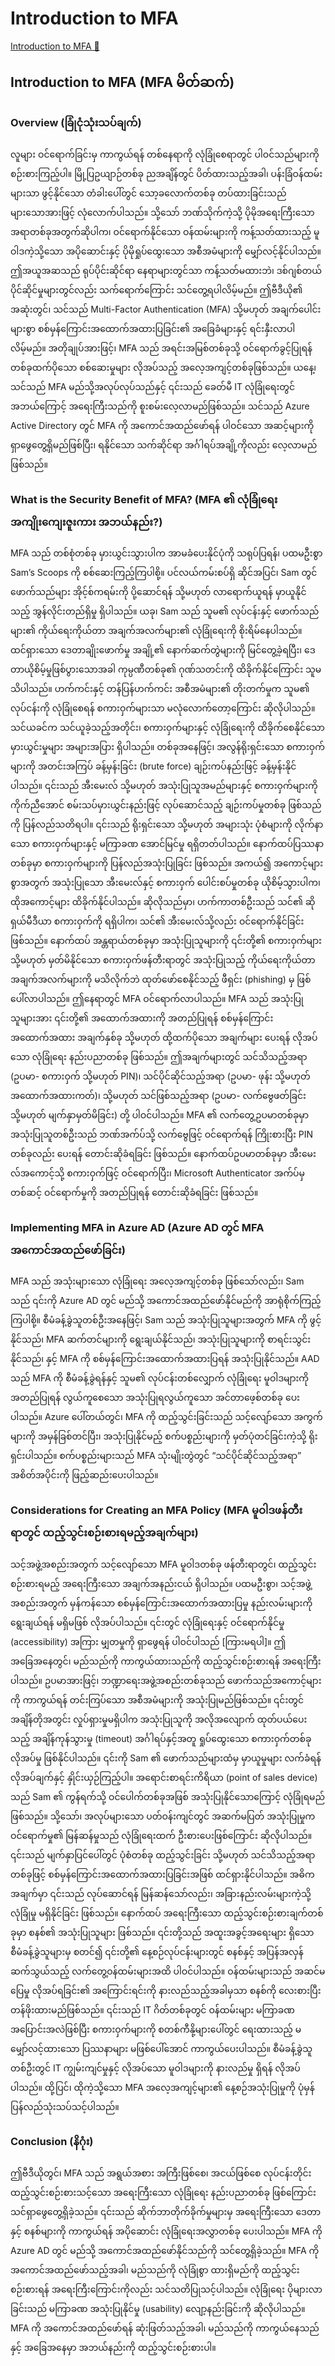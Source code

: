 # Introduction to MFA

[Introduction to MFA 🔗](https://www.coursera.org/learn/cybersecurity-identity-and-access-solutions-with-azure-ad/lecture/FNVYG/introduction-to-mfa)

## Introduction to MFA (MFA မိတ်ဆက်)

### Overview (ခြုံငုံသုံးသပ်ချက်)

လူများ ဝင်ရောက်ခြင်းမှ ကာကွယ်ရန် တစ်နေရာကို လုံခြုံစေရာတွင် ပါဝင်သည်များကို စဉ်းစားကြည့်ပါ။ မြို့ပြဥယျာဉ်တစ်ခု ညအချိန်တွင် ပိတ်ထားသည့်အခါ၊ ပန်းခြံဝန်ထမ်းများသာ ဖွင့်နိုင်သော တံခါးပေါ်တွင် သော့ခလောက်တစ်ခု တပ်ထားခြင်းသည် များသောအားဖြင့် လုံလောက်ပါသည်။ သို့သော် ဘဏ်သိုက်ကဲ့သို့ ပိုမိုအရေးကြီးသော အရာတစ်ခုအတွက်ဆိုပါက၊ ဝင်ရောက်နိုင်သော ဝန်ထမ်းများကို ကန့်သတ်ထားသည့် မူဝါဒကဲ့သို့သော အပိုဆောင်းနှင့် ပိုမိုရှုပ်ထွေးသော အစီအမံများကို မျှော်လင့်နိုင်ပါသည်။ ဤအယူအဆသည် ရုပ်ပိုင်းဆိုင်ရာ နေရာများတွင်သာ ကန့်သတ်မထားဘဲ၊ ဒစ်ဂျစ်တယ် ပိုင်ဆိုင်မှုများတွင်လည်း သက်ရောက်ကြောင်း သင်တွေ့ရပါလိမ့်မည်။ ဤဗီဒီယို၏ အဆုံးတွင်၊ သင်သည် Multi-Factor Authentication (MFA) သို့မဟုတ် အချက်ပေါင်းများစွာ စစ်မှန်ကြောင်းအထောက်အထားပြခြင်း၏ အခြေခံများနှင့် ရင်းနှီးလာပါလိမ့်မည်။ အတိုချုပ်အားဖြင့်၊ MFA သည် အရင်းအမြစ်တစ်ခုသို့ ဝင်ရောက်ခွင့်ပြုရန် တစ်ခုထက်ပိုသော စစ်ဆေးမှုများ လိုအပ်သည့် အလေ့အကျင့်တစ်ခုဖြစ်သည်။ ယနေ့၊ သင်သည် MFA မည်သို့အလုပ်လုပ်သည်နှင့် ၎င်းသည် ခေတ်မီ IT လုံခြုံရေးတွင် အဘယ်ကြောင့် အရေးကြီးသည်ကို စူးစမ်းလေ့လာမည်ဖြစ်သည်။ သင်သည် Azure Active Directory တွင် MFA ကို အကောင်အထည်ဖော်ရန် ပါဝင်သော အဆင့်များကို ရှာဖွေတွေ့ရှိမည်ဖြစ်ပြီး၊ ရနိုင်သော သက်ဆိုင်ရာ အင်္ဂါရပ်အချို့ကိုလည်း လေ့လာမည်ဖြစ်သည်။

### What is the Security Benefit of MFA? (MFA ၏ လုံခြုံရေး အကျိုးကျေးဇူးကား အဘယ်နည်း?)

MFA သည် တစ်စုံတစ်ခု မှားယွင်းသွားပါက အာမခံပေးနိုင်ပုံကို သရုပ်ပြရန်၊ ပထမဦးစွာ Sam’s Scoops ကို စစ်ဆေးကြည့်ကြပါစို့။ ပင်လယ်ကမ်းစပ်ရှိ ဆိုင်အပြင်၊ Sam တွင် ဖောက်သည်များ အိုင့်စ်ကရမ်းကို ပို့ဆောင်ရန် သို့မဟုတ် လာရောက်ယူရန် မှာယူနိုင်သည့် အွန်လိုင်းတည်ရှိမှု ရှိပါသည်။ ယခု၊ Sam သည် သူမ၏ လုပ်ငန်းနှင့် ဖောက်သည်များ၏ ကိုယ်ရေးကိုယ်တာ အချက်အလက်များ၏ လုံခြုံရေးကို စိုးရိမ်နေပါသည်။ ထင်ရှားသော ဒေတာချိုးဖောက်မှု အချို့၏ နောက်ဆက်တွဲများကို မြင်တွေ့ခဲ့ရပြီး၊ ဒေတာယိုစိမ့်မှုဖြစ်ပွားသောအခါ ကုမ္ပဏီတစ်ခု၏ ဂုဏ်သတင်းကို ထိခိုက်နိုင်ကြောင်း သူမသိပါသည်။ ဟက်ကင်းနှင့် တန်ပြန်ဟက်ကင်း အစီအမံများ၏ တိုးတက်မှုက သူမ၏ လုပ်ငန်းကို လုံခြုံစေရန် စကားဝှက်များသာ မလုံလောက်တော့ကြောင်း ဆိုလိုပါသည်။ သင်ယခင်က သင်ယူခဲ့သည့်အတိုင်း၊ စကားဝှက်များနှင့် လုံခြုံရေးကို ထိခိုက်စေနိုင်သော မှားယွင်းမှုများ အများအပြား ရှိပါသည်။ တစ်ခုအနေဖြင့်၊ အလွန်ရိုးရှင်းသော စကားဝှက်များကို အတင်းအကြပ် ခန့်မှန်းခြင်း (brute force) ချဉ်းကပ်နည်းဖြင့် ခန့်မှန်းနိုင်ပါသည်။ ၎င်းသည် အီးမေးလ် သို့မဟုတ် အသုံးပြုသူအမည်များနှင့် စကားဝှက်များကို ကိုက်ညီအောင် စမ်းသပ်မှားယွင်းနည်းဖြင့် လုပ်ဆောင်သည့် ချဉ်းကပ်မှုတစ်ခု ဖြစ်သည်ကို ပြန်လည်သတိရပါ။ ၎င်းသည် ရိုးရှင်းသော သို့မဟုတ် အများသုံး ပုံစံများကို လိုက်နာသော စကားဝှက်များနှင့် မကြာခဏ အောင်မြင်မှု ရရှိတတ်ပါသည်။ နောက်ထပ်ပြဿနာတစ်ခုမှာ စကားဝှက်များကို ပြန်လည်အသုံးပြုခြင်း ဖြစ်သည်။ အကယ်၍ အကောင့်များစွာအတွက် အသုံးပြုသော အီးမေးလ်နှင့် စကားဝှက် ပေါင်းစပ်မှုတစ်ခု ယိုစိမ့်သွားပါက၊ ထိုအကောင့်များ ထိခိုက်နိုင်ပါသည်။ ဆိုလိုသည်မှာ၊ ဟက်ကာတစ်ဦးသည် သင်၏ ဆိုရှယ်မီဒီယာ စကားဝှက်ကို ရရှိပါက၊ သင်၏ အီးမေးလ်သို့လည်း ဝင်ရောက်နိုင်ခြင်း ဖြစ်သည်။ နောက်ထပ် အန္တရာယ်တစ်ခုမှာ အသုံးပြုသူများကို ၎င်းတို့၏ စကားဝှက်များ သို့မဟုတ် မှတ်မိနိုင်သော စကားဝှက်ဖန်တီးရာတွင် အသုံးပြုသည့် ကိုယ်ရေးကိုယ်တာ အချက်အလက်များကို မသိလိုက်ဘဲ ထုတ်ဖော်စေနိုင်သည့် ဖီရှင်း (phishing) မှ ဖြစ်ပေါ်လာပါသည်။ ဤနေရာတွင် MFA ဝင်ရောက်လာပါသည်။ MFA သည် အသုံးပြုသူများအား ၎င်းတို့၏ အထောက်အထားကို အတည်ပြုရန် စစ်မှန်ကြောင်းအထောက်အထား အချက်နှစ်ခု သို့မဟုတ် ထို့ထက်ပိုသော အချက်များ ပေးရန် လိုအပ်သော လုံခြုံရေး နည်းပညာတစ်ခု ဖြစ်သည်။ ဤအချက်များတွင် သင်သိသည့်အရာ (ဥပမာ- စကားဝှက် သို့မဟုတ် PIN)၊ သင်ပိုင်ဆိုင်သည့်အရာ (ဥပမာ- ဖုန်း သို့မဟုတ် အထောက်အထားကတ်)၊ သို့မဟုတ် သင်ဖြစ်သည့်အရာ (ဥပမာ- လက်ဗွေဖတ်ခြင်း သို့မဟုတ် မျက်နှာမှတ်မိခြင်း) တို့ ပါဝင်ပါသည်။ MFA ၏ လက်တွေ့ဥပမာတစ်ခုမှာ အသုံးပြုသူတစ်ဦးသည် ဘဏ်အက်ပ်သို့ လက်ဗွေဖြင့် ဝင်ရောက်ရန် ကြိုးစားပြီး PIN တစ်ခုလည်း ပေးရန် တောင်းဆိုခံရခြင်း ဖြစ်သည်။ နောက်ထပ်ဥပမာတစ်ခုမှာ အီးမေးလ်အကောင့်သို့ စကားဝှက်ဖြင့် ဝင်ရောက်ပြီး၊ Microsoft Authenticator အက်ပ်မှတစ်ဆင့် ဝင်ရောက်မှုကို အတည်ပြုရန် တောင်းဆိုခံရခြင်း ဖြစ်သည်။

### Implementing MFA in Azure AD (Azure AD တွင် MFA အကောင်အထည်ဖော်ခြင်း)

MFA သည် အသုံးများသော လုံခြုံရေး အလေ့အကျင့်တစ်ခု ဖြစ်သော်လည်း၊ Sam သည် ၎င်းကို Azure AD တွင် မည်သို့ အကောင်အထည်ဖော်နိုင်မည်ကို အာရုံစိုက်ကြည့်ကြပါစို့။ စီမံခန့်ခွဲသူတစ်ဦးအနေဖြင့်၊ Sam သည် အသုံးပြုသူများအတွက် MFA ကို ဖွင့်နိုင်သည်၊ MFA ဆက်တင်များကို ရွေးချယ်နိုင်သည်၊ အသုံးပြုသူများကို စာရင်းသွင်းနိုင်သည်၊ နှင့် MFA ကို စစ်မှန်ကြောင်းအထောက်အထားပြရန် အသုံးပြုနိုင်သည်။ AAD သည် MFA ကို စီမံခန့်ခွဲရန်နှင့် သူမ၏ လုပ်ငန်းတစ်လျှောက် လုံခြုံရေး မူဝါဒများကို အတည်ပြုရန် လွယ်ကူစေသော အသုံးပြုရလွယ်ကူသော အင်တာဖေ့စ်တစ်ခု ပေးပါသည်။ Azure ပေါ်တယ်တွင်၊ MFA ကို ထည့်သွင်းခြင်းသည် သင့်လျော်သော အကွက်များကို အမှန်ခြစ်တင်ပြီး၊ အသုံးပြုနိုင်မည့် စက်ပစ္စည်းများကို မှတ်ပုံတင်ခြင်းကဲ့သို့ ရိုးရှင်းပါသည်။ စက်ပစ္စည်းများသည် MFA သုံးမျိုးတွဲတွင် “သင်ပိုင်ဆိုင်သည့်အရာ” အစိတ်အပိုင်းကို ဖြည့်ဆည်းပေးပါသည်။

### Considerations for Creating an MFA Policy (MFA မူဝါဒဖန်တီးရာတွင် ထည့်သွင်းစဉ်းစားရမည့်အချက်များ)

သင့်အဖွဲ့အစည်းအတွက် သင့်လျော်သော MFA မူဝါဒတစ်ခု ဖန်တီးရာတွင်၊ ထည့်သွင်းစဉ်းစားရမည့် အရေးကြီးသော အချက်အနည်းငယ် ရှိပါသည်။ ပထမဦးစွာ၊ သင့်အဖွဲ့အစည်းအတွက် မှန်ကန်သော စစ်မှန်ကြောင်းအထောက်အထားပြမှု နည်းလမ်းများကို ရွေးချယ်ရန် မရှိမဖြစ် လိုအပ်ပါသည်။ ၎င်းတွင် လုံခြုံရေးနှင့် ဝင်ရောက်နိုင်မှု (accessibility) အကြား မျှတမှုကို ရှာဖွေရန် ပါဝင်ပါသည် [ကြားမရပါ]။ ဤအခြေအနေတွင်၊ မည်သည်ကို ကာကွယ်ထားသည်ကို ထည့်သွင်းစဉ်းစားရန် အရေးကြီးပါသည်။ ဥပမာအားဖြင့်၊ ဘဏ္ဍာရေးအဖွဲ့အစည်းတစ်ခုသည် ဖောက်သည်အကောင့်များကို ကာကွယ်ရန် တင်းကြပ်သော အစီအမံများကို အသုံးပြုမည်ဖြစ်သည်။ ၎င်းတွင် အချိန်တိုအတွင်း လှုပ်ရှားမှုမရှိပါက အသုံးပြုသူကို အလိုအလျောက် ထုတ်ပယ်ပေးသည့် အချိန်ကုန်သွားမှု (timeout) အင်္ဂါရပ်နှင့်အတူ ရှုပ်ထွေးသော စကားဝှက်တစ်ခု လိုအပ်မှု ဖြစ်နိုင်ပါသည်။ ၎င်းကို Sam ၏ ဖောက်သည်များထံမှ မှာယူမှုများ လက်ခံရန် လိုအပ်ချက်နှင့် နှိုင်းယှဉ်ကြည့်ပါ။ အရောင်းစာရင်းကိရိယာ (point of sales device) သည် Sam ၏ ကွန်ရက်သို့ ဝင်ပေါက်တစ်ခုအဖြစ် အသုံးပြုနိုင်သောကြောင့် လုံခြုံရမည်ဖြစ်သည်။ သို့သော်၊ အလုပ်များသော ပတ်ဝန်းကျင်တွင် အဆက်မပြတ် အသုံးပြုမှုက ဝင်ရောက်မှု၏ မြန်ဆန်မှုသည် လုံခြုံရေးထက် ဦးစားပေးဖြစ်ကြောင်း ဆိုလိုပါသည်။ ၎င်းသည် မျက်နှာပြင်ပေါ်တွင် ပုံစံတစ်ခု ထည့်သွင်းခြင်း သို့မဟုတ် သင်သိသည့်အရာတစ်ခုဖြင့် စစ်မှန်ကြောင်းအထောက်အထားပြခြင်းအဖြစ် ထင်ရှားနိုင်ပါသည်။ အဓိကအချက်မှာ ၎င်းသည် လုပ်ဆောင်ရန် မြန်ဆန်သော်လည်း၊ အခြားနည်းလမ်းများကဲ့သို့ လုံခြုံမှု မရှိနိုင်ခြင်း ဖြစ်သည်။ နောက်ထပ် အရေးကြီးသော ထည့်သွင်းစဉ်းစားချက်တစ်ခုမှာ စနစ်၏ အသုံးပြုသူများ ဖြစ်သည်။ ၎င်းတို့သည် အထူးအခွင့်အရေးများ ရှိသော စီမံခန့်ခွဲသူများမှ စတင်၍ ၎င်းတို့၏ နေ့စဉ်လုပ်ငန်းများတွင် စနစ်နှင့် အပြန်အလှန် ဆက်သွယ်သည့် လက်တွေ့ဝန်ထမ်းများအထိ ပါဝင်ပါသည်။ ဝန်ထမ်းများသည် အဆင်မပြေမှု လိုအပ်ရခြင်း၏ အကြောင်းရင်းကို နားလည်သည့်အခါမှသာ စနစ်ကို လေးစားပြီး တန်ဖိုးထားမည်ဖြစ်သည်။ ၎င်းသည် IT ဂိတ်တစ်ခုတွင် ဝန်ထမ်းများ မကြာခဏ အပြောင်းအလဲဖြစ်ပြီး စကားဝှက်များကို စတစ်ကီနို့များပေါ်တွင် ရေးထားသည့် မမျှော်လင့်ထားသော ပြဿနာများ မဖြစ်ပေါ်အောင် ကာကွယ်ပေးပါသည်။ စီမံခန့်ခွဲသူတစ်ဦးတွင် IT ကျွမ်းကျင်မှုနှင့် လိုအပ်သော မူဝါဒများကို နားလည်မှု ရှိရန် လိုအပ်ပါသည်။ ထို့ပြင်၊ ထိုကဲ့သို့သော MFA အလေ့အကျင့်များ၏ နေ့စဉ်အသုံးပြုမှုကို ပုံမှန်ပြန်လည်သုံးသပ်သင့်ပါသည်။

### Conclusion (နိဂုံး)

ဤဗီဒီယိုတွင်၊ MFA သည် အရွယ်အစား အကြီးဖြစ်စေ၊ အငယ်ဖြစ်စေ လုပ်ငန်းတိုင်း ထည့်သွင်းစဉ်းစားသင့်သော အရေးကြီးသော လုံခြုံရေး နည်းပညာတစ်ခု ဖြစ်ကြောင်း သင်ရှာဖွေတွေ့ရှိခဲ့သည်။ ၎င်းသည် ဆိုက်ဘာတိုက်ခိုက်မှုများမှ အရေးကြီးသော ဒေတာနှင့် စနစ်များကို ကာကွယ်ရန် အပိုဆောင်း လုံခြုံရေးအလွှာတစ်ခု ပေးပါသည်။ MFA ကို Azure AD တွင် မည်သို့ အကောင်အထည်ဖော်နိုင်သည်ကို သင်တွေ့ရှိခဲ့သည်။ MFA ကို အကောင်အထည်ဖော်သည့်အခါ၊ မည်သည်ကို လုံခြုံစွာ ထားရှိမည်ကို ထည့်သွင်းစဉ်းစားရန် အရေးကြီးကြောင်းကိုလည်း သင်သတိပြုသင့်ပါသည်။ လုံခြုံရေး ပိုများလာခြင်းသည် မကြာခဏ အသုံးပြုနိုင်မှု (usability) လျော့နည်းခြင်းကို ဆိုလိုပါသည်။ MFA ကို အကောင်အထည်ဖော်ရန် ဆုံးဖြတ်သည့်အခါ၊ မည်သည်ကို ကာကွယ်နေသည်နှင့် အခြေအနေမှာ အဘယ်နည်းကို ထည့်သွင်းစဉ်းစားပါ။
